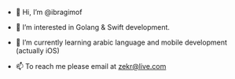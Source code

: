 - 👋 Hi, I’m @ibragimof
- 👀 I’m interested in Golang & Swift development.
- 🌱 I’m currently learning arabic language and mobile development (actually iOS)

- 📫 To reach me please email at zekr@live.com

<!---
ibragimof/ibragimof is a ✨ special ✨ repository because its `README.md` (this file) appears on your GitHub profile.
You can click the Preview link to take a look at your changes.
--->
